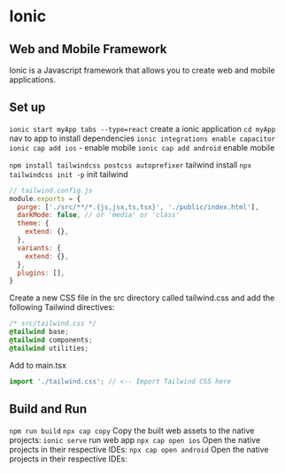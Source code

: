 # Ionic

## Web and Mobile Framework

Ionic is a Javascript framework that allows you to create web and mobile applications.

## Set up

`ionic start myApp tabs --type=react` create a ionic application
`cd myApp` nav to app to install dependencies
`ionic integrations enable capacitor`
`ionic cap add ios` - enable mobile
`ionic cap add android` enable mobile

`npm install tailwindcss postcss autoprefixer` tailwind install
`npx tailwindcss init -p` init tailwind

```js
// tailwind.config.js
module.exports = {
  purge: ['./src/**/*.{js,jsx,ts,tsx}', './public/index.html'],
  darkMode: false, // or 'media' or 'class'
  theme: {
    extend: {},
  },
  variants: {
    extend: {},
  },
  plugins: [],
}
```

Create a new CSS file in the src directory called tailwind.css and add the following Tailwind directives:

```css
/* src/tailwind.css */
@tailwind base;
@tailwind components;
@tailwind utilities;
```

Add to main.tsx

```js
import './tailwind.css'; // <-- Import Tailwind CSS here
```

## Build and Run

`npm run build`
`npx cap copy` Copy the built web assets to the native projects:
`ionic serve` run web app
`npx cap open ios` Open the native projects in their respective IDEs:
`npx cap open android` Open the native projects in their respective IDEs: